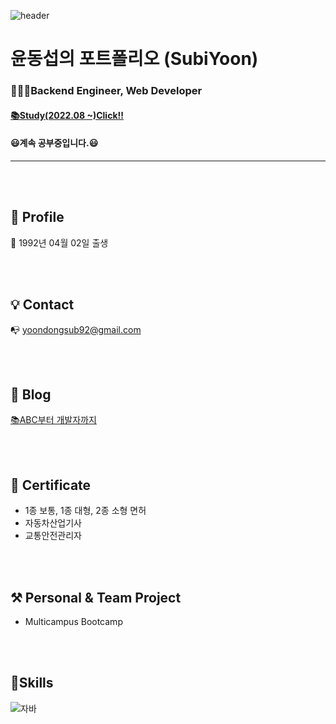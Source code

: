 ![header](https://capsule-render.vercel.app/api?type=wave&color=auto&height=300&section=header&text=Hello%20World&fontSize=90)


# 윤동섭의 포트폴리오 (SubiYoon)
### 🧑🏼‍💻Backend Engineer, Web Developer
#### <a href='https://www.notion.so/yoonnyou/eb4cb5c2785e48ac994bcd20c4c139ea?v=0873d3cbf7b94fb180a0584293cc5eea'>📚Study(2022.08 ~)Click!!</a>
#### 😃계속 공부중입니다.😃
---
<br><br>
## **👦 Profile**

👶  1992년 04월 02일 출생
<!--
🏫  흥덕고등학교 졸업 (2008.03. ~ 2011.02.)

👨‍🎓  청주대학교 중퇴 (2012.03 ~ 2015.02.)

👨‍🎓  충청대학교 졸업 (2018.03 ~ 2020.02.)

👨‍🎓  학점은행제 일반학사 졸업
-->
<br><br>

## 💡 Contact

📭  yoondongsub92@gmail.com 

<!--📞  010-3916-4937-->

<br><br>

## 📝 Blog

[📚ABC부터 개발자까지](https://www.notion.so/yoonnyou/Study-309df33ef2e845cab9589ad3925ad1b9)

<br><br>

## 📑 Certificate

- 1종 보통, 1종 대형, 2종 소형 면허
- 자동차산업기사
- 교통안전관리자

<br><br>

## ⚒ Personal & Team Project

- Multicampus Bootcamp

<br><br>

## 📖Skills

<!--[![Top Langs](https://github-readme-stats.vercel.app/api/top-langs/?username=SubiYoon)](https://github.com/SubiYoon/github-readme-stats)<br>-->

<!--현재 커밋상황-->
<!--[![*'s github stats](https://github-readme-stats.vercel.app/api?username=SubiYoon)](https://github.com/SubiYoon)-->

<!--가능한 스킬 보여주는 java아이콘-->
![자바](https://img.shields.io/badge/-자바-007396?style=flat&logo=Java&logoColor=ffffff)
